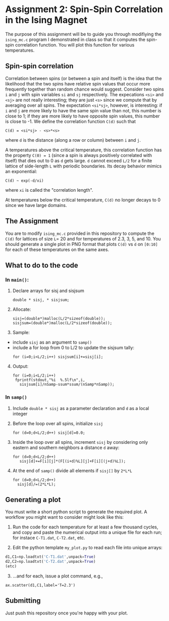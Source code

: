# Assignment 2:  Spin-Spin Correlation in the Ising Magnet

The purpose of this assignment will be to guide you through modifiying the `ising_mc.c` program I demonstrated in class so that it computes the spin-spin correlation function.  You will plot this function for various temperatures.

## Spin-spin correlation

Correlation between spins (or between a spin and itself) is the idea that the likelihood that the two spins have relative spin values that occur more frequently together than random chance would suggest.  Consider two spins `i` and `j` with spin variables `si` and `sj` respectively.  The expecations `<si>` and `<sj>` are not really interesting; they are just `<s>` since we compute that by averaging over all spins.  The expectation `<si*sj>`, however, is interesting:  if `i` and `j` are more likely to have the same spin value than not, this number is close to 1; if they are more likely to have opposite spin values, this number is close to -1.  We define the correlation function `C(d)` such that

```
C(d) = <si*sj> - <s>*<s>
```

where `d` is the distance (along a row or column) between `i` and `j`.  

A temperatures above the critical temperature, this correlation function has the property `C(0) = 1` (since a spin is always positively correlated with itself) that dies out to 0 as `d` gets large.  `d` cannot exceed `L/2` for a finite lattice of side-length `L` with periodic boundaries.  Its decay behavior mimics an exponential:

`C(d) ~ exp(-d/xi)`

where `xi` is called the "correlation length".

At temperatures below the critical temperature, `C(d)` no longer decays to 0 since we have large domains.  

## The Assignment

You are to modify `ising_mc.c` provided in this repository to compute the `C(d)` for lattices of size `L`= 20 and for temperatures of 2.3, 3, 5, and 10.  You should generate a single plot in PNG format that plots `C(d)` vs `d` on `[0:10]` for each of these temperatures on the same axes.

## What to do to the code

### In `main()`:

1. Declare arrays for sisj and sisjsum
   ```
   double * sisj, * sisjsum;
   ```

2. Allocate:
   ```
   sisj=(double*)malloc(L/2*sizeof(double));
   sisjsum=(double*)malloc(L/2*sizeof(double));
   ```

3. Sample:
  - include `sisj` as an argument to `samp()`
  - include a for loop from 0 to L/2 to update the sisjsum tally:
    ```
    for (i=0;i<L/2;i++) sisjsum[i]+=sisj[i];
    ```

4. Output:
   ```
   for (i=0;i<L/2;i++)
    fprintf(stdout,"%i  %.5lf\n",i,
      sisjsum[i]/nSamp-ssum*ssum/(nSamp*nSamp));
   ```

### In `samp()`

1. Include `double * sisj` as a parameter declaration and `d` as a local integer

2. Before the loop over all spins, initialize `sisj`
   ```
   for (d=0;d<L/2;d++) sisj[d]=0.0;
   ```

3. Inside the loop over all spins, increment `sisj` by considering only eastern and southern neighbors a distance `d` away:
   ```
   for (d=0;d<L/2;d++) 
	  sisj[d]+=F[i][j]*(F[(i+d)%L][j]+F[i][(j+d)%L]);
   ```

4. At the end of `samp()` divide all elements if `sisj[]` by `2*L*L`
   ```
   for (d=0;d<L/2;d++) 
     sisj[d]/=(2*L*L);
   ```

## Generating a plot

You must write a short python script to generate the required plot.  A workflow you might want to consider might look like this:

1. Run the code for each temperature for at least a few thousand cycles, and copy and paste the numerical output into a unique file for each run; for instace `C-T1.dat`, `C-T2.dat`, etc.

2. Edit the python template `my_plot.py` to read each file into unique arrays:

```python
d1,C1=np.loadtxt('C-T1.dat',unpack=True)
d2,C2=np.loadtxt('C-T2.dat',unpack=True)
(etc)
```

3. ...and for each, issue a plot command, e.g.,

```
ax.scatter(d1,C1,label='T=2.3')
```

## Submitting

Just push this repository once you're happy with your plot.